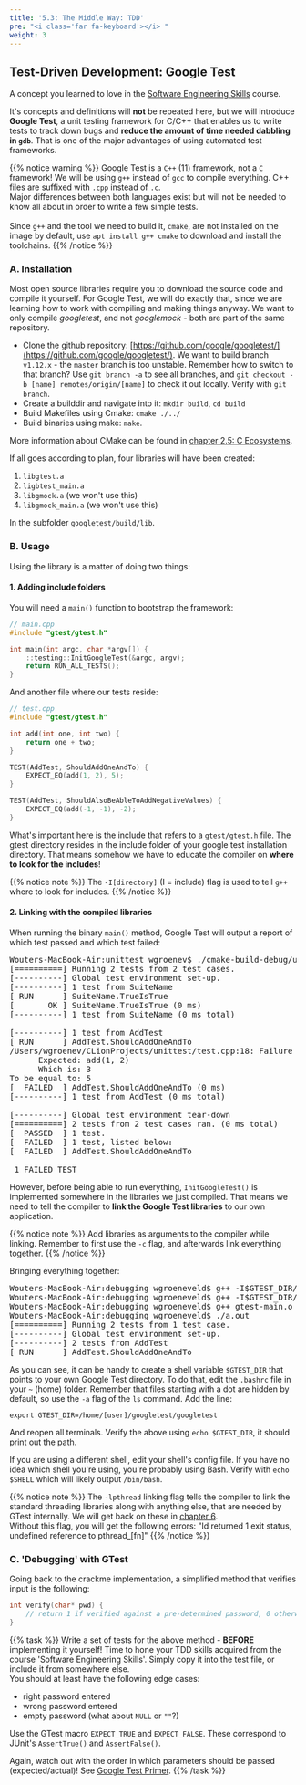```yaml
---
title: '5.3: The Middle Way: TDD'
pre: "<i class='far fa-keyboard'></i> "
weight: 3
---
```


## Test-Driven Development: Google Test

A concept you learned to love in the [Software Engineering Skills](https://kuleuven-diepenbeek.github.io/ses-course/tdd/) course. 

It's concepts and definitions will **not** be repeated here, but we will introduce **Google Test**, a unit testing framework for C/C++ that enables us to write tests to track down bugs and **reduce the amount of time needed dabbling in `gdb`**. That is one of the major advantages of using automated test frameworks.

{{% notice warning %}}
Google Test is a `C++` (11) framework, not a `C` framework! We will be using `g++` instead of `gcc` to compile everything. C++ files are suffixed with `.cpp` instead of `.c`.<br/>
Major differences between both languages exist but will not be needed to know all about in order to write a few simple tests.<br/><br/>
Since `g++` and the tool we need to build it, `cmake`, are not installed on the image by default, use `apt install g++ cmake` to download and install the toolchains.
{{% /notice %}}

### A. Installation

Most open source libraries require you to download the source code and compile it yourself. For Google Test, we will do exactly that, since we are learning how to work with compiling and making things anyway. We want to only compile _googletest_, and not _googlemock_ - both are part of the same repository. 

- Clone the github repository: [https://github.com/google/googletest/](https://github.com/google/googletest/). We want to build branch `v1.12.x` - the `master` branch is too unstable. Remember how to switch to that branch? Use `git branch -a` to see all branches, and `git checkout -b [name] remotes/origin/[name]` to check it out locally. Verify with `git branch`.
-  Create a builddir and navigate into it: `mkdir build`, `cd build`
-  Build Makefiles using Cmake: `cmake ./../`
-  Build binaries using make: `make`. 

More information about CMake can be found in [chapter 2.5: C Ecosystems](/ch2-c/ecosystems/#3-cmake).

If all goes according to plan, four libraries will have been created:

1. `libgtest.a`
2. `ligbtest_main.a`
3. `libgmock.a` (we won't use this)
4. `libgmock_main.a` (we won't use this)

In the subfolder `googletest/build/lib`. 

### B. Usage

Using the library is a matter of doing two things:

#### 1. Adding include folders

You will need a `main()` function to bootstrap the framework:

```c
// main.cpp
#include "gtest/gtest.h"

int main(int argc, char *argv[]) {
    ::testing::InitGoogleTest(&argc, argv);
    return RUN_ALL_TESTS();
}
```

And another file where our tests reside:

```c
// test.cpp
#include "gtest/gtest.h"

int add(int one, int two) {
    return one + two;
}

TEST(AddTest, ShouldAddOneAndTo) {
    EXPECT_EQ(add(1, 2), 5);
}

TEST(AddTest, ShouldAlsoBeAbleToAddNegativeValues) {
    EXPECT_EQ(add(-1, -1), -2);
}
```

What's important here is the include that refers to a `gtest/gtest.h` file. The gtest directory resides in the include folder of your google test installation directory. That means somehow we have to educate the compiler on **where to look for the includes**! 

{{% notice note %}}
The `-I[directory]` (I = include) flag is used to tell `g++` where to look for includes.
{{% /notice %}}

#### 2. Linking with the compiled libraries


When running the binary `main()` method, Google Test will output a report of which test passed and which test failed:

<pre>
Wouters-MacBook-Air:unittest wgroenev$ ./cmake-build-debug/unittest
[==========] Running 2 tests from 2 test cases.
[----------] Global test environment set-up.
[----------] 1 test from SuiteName
[ RUN      ] SuiteName.TrueIsTrue
[       OK ] SuiteName.TrueIsTrue (0 ms)
[----------] 1 test from SuiteName (0 ms total)

[----------] 1 test from AddTest
[ RUN      ] AddTest.ShouldAddOneAndTo
/Users/wgroenev/CLionProjects/unittest/test.cpp:18: Failure
      Expected: add(1, 2)
      Which is: 3
To be equal to: 5
[  FAILED  ] AddTest.ShouldAddOneAndTo (0 ms)
[----------] 1 test from AddTest (0 ms total)

[----------] Global test environment tear-down
[==========] 2 tests from 2 test cases ran. (0 ms total)
[  PASSED  ] 1 test.
[  FAILED  ] 1 test, listed below:
[  FAILED  ] AddTest.ShouldAddOneAndTo

 1 FAILED TEST
</pre>

However, before being able to run everything, `InitGoogleTest()` is implemented somewhere in the libraries we just compiled. That means we need to tell the compiler to **link the Google Test libraries** to our own application. 

{{% notice note %}}
Add libraries as arguments to the compiler while linking. Remember to first use the `-c` flag, and afterwards link everything together.
{{% /notice %}}

Bringing everything together:

<pre>
Wouters-MacBook-Air:debugging wgroeneveld$ g++ -I$GTEST_DIR/googletest/include -c gtest-main.cpp
Wouters-MacBook-Air:debugging wgroeneveld$ g++ -I$GTEST_DIR/googletest/include -c gtest-tests.cpp
Wouters-MacBook-Air:debugging wgroeneveld$ g++ gtest-main.o gtest-tests.o $GTEST_DIR/build/lib/libgtest.a $GTEST_DIR/build/lib/libgtest_main.a  -lpthread
Wouters-MacBook-Air:debugging wgroeneveld$ ./a.out
[==========] Running 2 tests from 1 test case.
[----------] Global test environment set-up.
[----------] 2 tests from AddTest
[ RUN      ] AddTest.ShouldAddOneAndTo    
</pre>

As you can see, it can be handy to create a shell variable `$GTEST_DIR` that points to your own Google Test directory. To do that, edit the `.bashrc` file in your `~` (home) folder. Remember that files starting with a dot are hidden by default, so use the `-a` flag of the `ls` command. Add the line:

`export GTEST_DIR=/home/[user]/googletest/googletest`

And reopen all terminals. Verify the above using `echo $GTEST_DIR`, it should print out the path. 

If you are using a different shell, edit your shell's config file. If you have no idea which shell you're using, you're probably using Bash. Verify with `echo $SHELL` which will likely output `/bin/bash`.

{{% notice note %}}
The `-lpthread` linking flag tells the compiler to link the standard threading libraries along with anything else, that are needed by GTest internally. We will get back on these in [chapter 6](/ch6-tasks). <br/>
Without this flag, you will get the following errors: "ld returned 1 exit status, undefined reference to pthread_[fn]"
{{% /notice %}}

### C. 'Debugging' with GTest

Going back to the crackme implementation, a simplified method that verifies input is the following:

```c
int verify(char* pwd) {
    // return 1 if verified against a pre-determined password, 0 otherwise.
}
```

{{% task %}}
Write a set of tests for the above method - **BEFORE** implementing it yourself! Time to hone your TDD skills acquired from the course 'Software Engineering Skills'. Simply copy it into the test file, or include it from somewhere else.<br/> You should at least have the following edge cases:

- right password entered
- wrong password entered
- empty password (what about `NULL` or `""`?)

Use the GTest macro `EXPECT_TRUE` and `EXPECT_FALSE`. These correspond to JUnit's `AssertTrue()` and `AssertFalse()`.

Again, watch out with the order in which parameters should be passed (expected/actual)! See [Google Test Primer](https://github.com/google/googletest/blob/master/googletest/docs/primer.md).
{{% /task %}}

